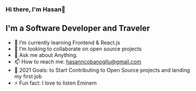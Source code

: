 ### Hi there, I'm Hasan👋


## I'm a Software Developer and Traveler

- 🌱 I’m currently learning Frontend & React.js
- 👯 I’m looking to collaborate on open source projects
- 💬 Ask me about Anything.
- 📫 How to reach me: hasanncobanogllu@gmail.com
- 🥅 2021 Goals: to Start Contributing to Open Source projects and landing my first job
- ⚡ Fun fact: I love to listen Eminem

